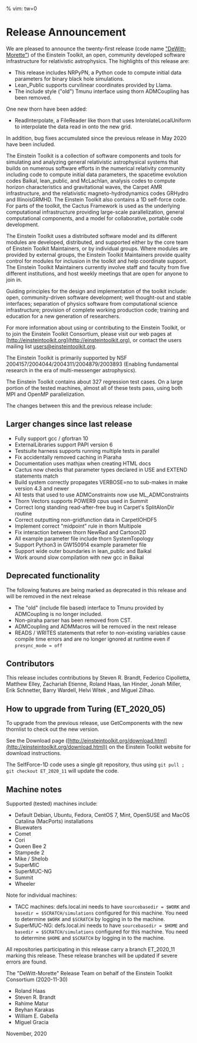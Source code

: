 % vim: tw=0
# Release Announcement

We are pleased to announce the twenty-first release (code name ["DeWitt-Morette"](https://en.wikipedia.org/wiki/C%C3%A9cile_DeWitt-Morette)) of the Einstein Toolkit, an open, community developed software infrastructure for relativistic astrophysics. The highlights of this release are:

* This release includes NRPyPN, a Python code to compute initial data parameters for binary black hole simulations.
* Lean_Public supports curvilinear coordinates provided by Llama.
* The include style ("old") Tmunu interface using thorn ADMCoupling has been removed.

One new thorn have been added:

 * ReadInterpolate, a FileReader like thorn that uses InterolateLocalUniform to interpolate the data read in onto the new grid.

In addition, bug fixes accumulated since the previous release in May 2020 have been included.

The Einstein Toolkit is a collection of software components and tools for simulating and analyzing general relativistic astrophysical systems that builds on numerous software efforts in the numerical relativity community including code to compute initial data parameters, the spacetime evolution codes Baikal, lean_public, and McLachlan, analysis codes to compute horizon characteristics and gravitational waves, the Carpet AMR infrastructure, and the relativistic magneto-hydrodynamics codes GRHydro and IllinoisGRMHD. The Einstein Toolkit also contains a 1D self-force code. For parts of the toolkit, the Cactus Framework is used as the underlying computational infrastructure providing large-scale parallelization, general computational components, and a model for collaborative, portable code development.

The Einstein Toolkit uses a distributed software model and its different modules are developed, distributed, and supported either by the core team of Einstein Toolkit Maintainers, or by individual groups. Where modules are provided by external groups, the Einstein Toolkit Maintainers provide quality control for modules for inclusion in the toolkit and help coordinate support. The Einstein Toolkit Maintainers currently involve staff and faculty from five different institutions, and host weekly meetings that are open for anyone to join in.

Guiding principles for the design and implementation of the toolkit include: open, community-driven software development; well thought-out and stable interfaces; separation of physics software from computational science infrastructure; provision of complete working production code; training and education for a new generation of researchers.

For more information about using or contributing to the Einstein Toolkit, or to join the Einstein Toolkit Consortium, please visit our web pages at [http://einsteintoolkit.org](http://einsteintoolkit.org), or contact the users mailing list [users@einsteintoolkit.org](mailto:users@einsteintoolkit.org).

The Einstein Toolkit is primarily supported by NSF 2004157/2004044/2004311/2004879/2003893 (Enabling fundamental research in the era of multi-messenger astrophysics).

The Einstein Toolkit contains about 327 regression test cases. On a large portion of the tested machines, almost all of these tests pass, using both MPI and OpenMP parallelization.

The changes between this and the previous release include:

## Larger changes since last release

* Fully support gcc / gfortran 10
* ExternalLibraries support PAPI version 6
* Testsuite harness supports running multiple tests in parallel
* Fix accidentally removed caching in Piaraha
* Documentation uses mathjax when creating HTML docs
* Cactus now checks that parameter types declared in USE and EXTEND statements match
* Build system correctly propagates VERBOSE=no to sub-makes in make version 4.3 and newer
* All tests that used to use ADMConstraints now use ML_ADMConstraints
* Thorn Vectors supports POWER9 cpus used in Summit
* Correct long standing read-after-free bug in Carpet's SplitAlonDir routine
* Correct outputting non-gridfunction data in CarpetIOHDF5
* Implement correct "midpoint" rule in thorn Multipole
* Fix interaction between thorn NewRad and Cartoon2D
* All example parameter file include thorn SystemTopology
* Support Python3 in GW150914 example parameter file
* Support wide outer boundaries in lean_public and Baikal
* Work around slow compilation with new gcc in Baikal

## Deprecated functionality

The following features are being marked as deprecated in this release and will be removed in the next release

* The "old" (include file based) interface to Tmunu provided by ADMCoupling is no longer included.
* Non-piraha parser has been removed from CST.
* ADMCoupling and ADMMacros will be removed in the next release
* READS / WRITES statements that refer to non-existing variables cause compile time errors and are no longer ignored at runtime even if `presync_mode = off`

## Contributors

This release includes contributions by Steven R. Brandt, Federico Cipolletta, Matthew Elley, Zachariah Etienne, Roland Haas, Ian Hinder, Jonah Miller, Erik Schnetter, Barry Wardell, Helvi Witek , and Miguel Zilhao.

## How to upgrade from Turing (ET_2020_05)

To upgrade from the previous release, use GetComponents with the new thornlist to check out the new version.

See the Download page ([http://einsteintoolkit.org/download.html](http://einsteintoolkit.org/download.html)) on the Einstein Toolkit website for download instructions.

The SelfForce-1D code uses a single git repository, thus using `git pull ; git checkout ET_2020_11` will update the code.

## Machine notes

Supported (tested) machines include:

* Default Debian, Ubuntu, Fedora, CentOS 7, Mint, OpenSUSE and MacOS Catalina (MacPorts) installations
* Bluewaters
* Comet
* Cori
* Queen Bee 2
* Stampede 2
* Mike / Shelob
* SuperMIC
* SuperMUC-NG
* Summit
* Wheeler

Note for individual machines:

* TACC machines: defs.local.ini needs to have `sourcebasedir = $WORK` and `basedir = $SCRATCH/simulations` configured for this machine. You need to determine `$WORK` and `$SCRATCH` by logging in to the machine.
* SuperMUC-NG: defs.local.ini needs to have `sourcebasedir = $HOME` and `basedir = $SCRATCH/simulations` configured for this machine. You need to determine `$HOME` and `$SCRATCH` by logging in to the machine.

All repositories participating in this release carry a branch ET_2020_11 marking this release. These release branches will be updated if severe errors are found.

The "DeWitt-Morette" Release Team on behalf of the Einstein Toolkit Consortium (2020-11-30)

* Roland Haas
* Steven R. Brandt
* Rahime Matur
* Beyhan Karakas
* William E. Gabella
* Miguel Gracia

November, 2020
